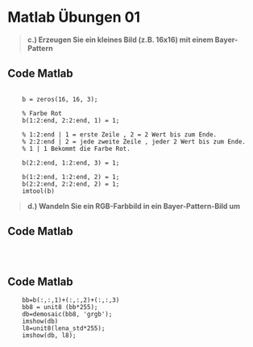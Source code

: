 # Matlab Übungen 01 

> **c.) Erzeugen Sie ein kleines Bild (z.B. 16x16) mit einem Bayer-Pattern**
>

## Code Matlab 
``` 

    b = zeros(16, 16, 3);
    
    % Farbe Rot
    b(1:2:end, 2:2:end, 1) = 1;

    % 1:2:end | 1 = erste Zeile , 2 = 2 Wert bis zum Ende.
    % 2:2:end | 2 = jede zweite Zeile , jeder 2 Wert bis zum Ende.
    % 1 | 1 Bekommt die Farbe Rot. 

    b(2:2:end, 1:2:end, 3) = 1;

    b(1:2:end, 1:2:end, 2) = 1;
    b(2:2:end, 2:2:end, 2) = 1;
    imtool(b)

```

> **d.) Wandeln Sie ein RGB-Farbbild in ein Bayer-Pattern-Bild um**
>

## Code Matlab 
``` 



```


## Code Matlab 
``` 
    bb=b(:,:,1)+(:,:,2)+(:,:,3)
    bb8 = unit8 (bb*255);
    db=demosaic(bb8, 'grgb');
    imshow(db)
    l8=unit8(lena_std*255);
    imshow(db, l8);
```